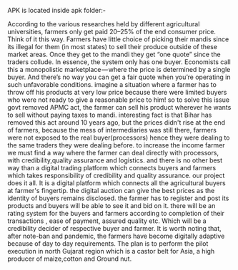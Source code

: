 APK is located inside apk folder:-

According to the various researches held by different agricultural universities,  farmers only get paid 20–25% of the end consumer price.  Think of it this way. Farmers have little choice of picking their mandis since its illegal for them (in most states) to sell their produce outside of these market areas. Once they get to the mandi they get “one quote” since the traders collude. In essence, the system only has one buyer. Economists call this a monopolistic marketplace — where the price is determined by a single buyer. And there’s no way you can get a fair quote when you’re operating in such unfavorable conditions. imagine a situation where a farmer has to throw off his products at very low price because there were limited buyers who were not ready to give a reasonable price to him! 
so to solve this issue govt removed APMC act, the farmer can sell his product wherever he wants to sell without paying taxes to mandi. interesting fact is that Bihar has removed this act around 10 years ago, but the prices didn't rise at the end of farmers, because the mess of intermediaries was still there, farmers were not exposed to the real buyer(processors) hence they were  dealing to the same traders they were dealing before. to increase the income farmer we must find a way where the farmer can deal directly with processors, with credibility,quality assurance and logistics.
and there is no other best way than a digital trading platform which connects buyers and farmers which takes responsibility of credibility and quality assurance. our project does it all. It is a digital platform which connects all the agricultural buyers at farmer's fingertip. the digital auction can give the best prices as the identity of buyers remains disclosed.
the farmer has to register and post its products and buyers will be able to see it and bid on it. there will be an rating system for the buyers and farmers according to completion of their transactions , ease of payment, assured quality etc. Which will be a credibility decider of respective buyer and farmer.
It is worth noting that, after note-ban and pandemic, the farmers have become digitally adaptive because of day to day requirements. 
The plan is to perform the pilot execution in north Gujarat region which is a castor belt for Asia, a high producer of maize,cotton and Ground nut.
